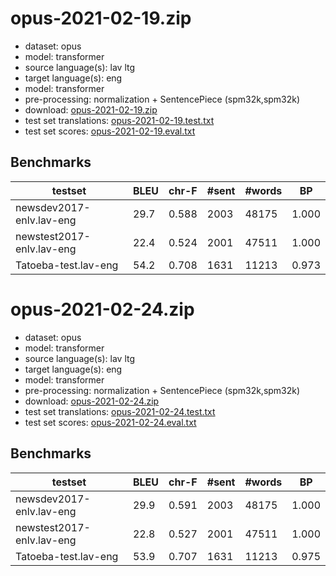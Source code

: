 # opus-2021-02-19.zip

* dataset: opus
* model: transformer
* source language(s): lav ltg
* target language(s): eng
* model: transformer
* pre-processing: normalization + SentencePiece (spm32k,spm32k)
* download: [opus-2021-02-19.zip](https://object.pouta.csc.fi/Tatoeba-MT-models/lav-eng/opus-2021-02-19.zip)
* test set translations: [opus-2021-02-19.test.txt](https://object.pouta.csc.fi/Tatoeba-MT-models/lav-eng/opus-2021-02-19.test.txt)
* test set scores: [opus-2021-02-19.eval.txt](https://object.pouta.csc.fi/Tatoeba-MT-models/lav-eng/opus-2021-02-19.eval.txt)

## Benchmarks

| testset | BLEU  | chr-F | #sent | #words | BP |
|---------|-------|-------|-------|--------|----|
| newsdev2017-enlv.lav-eng 	| 29.7 	| 0.588 	| 2003 	| 48175 	| 1.000 |
| newstest2017-enlv.lav-eng 	| 22.4 	| 0.524 	| 2001 	| 47511 	| 1.000 |
| Tatoeba-test.lav-eng 	| 54.2 	| 0.708 	| 1631 	| 11213 	| 0.973 |

# opus-2021-02-24.zip

* dataset: opus
* model: transformer
* source language(s): lav ltg
* target language(s): eng
* model: transformer
* pre-processing: normalization + SentencePiece (spm32k,spm32k)
* download: [opus-2021-02-24.zip](https://object.pouta.csc.fi/Tatoeba-MT-models/lav-eng/opus-2021-02-24.zip)
* test set translations: [opus-2021-02-24.test.txt](https://object.pouta.csc.fi/Tatoeba-MT-models/lav-eng/opus-2021-02-24.test.txt)
* test set scores: [opus-2021-02-24.eval.txt](https://object.pouta.csc.fi/Tatoeba-MT-models/lav-eng/opus-2021-02-24.eval.txt)

## Benchmarks

| testset | BLEU  | chr-F | #sent | #words | BP |
|---------|-------|-------|-------|--------|----|
| newsdev2017-enlv.lav-eng 	| 29.9 	| 0.591 	| 2003 	| 48175 	| 1.000 |
| newstest2017-enlv.lav-eng 	| 22.8 	| 0.527 	| 2001 	| 47511 	| 1.000 |
| Tatoeba-test.lav-eng 	| 53.9 	| 0.707 	| 1631 	| 11213 	| 0.975 |

